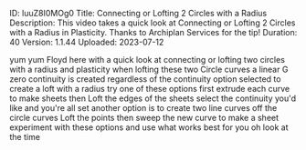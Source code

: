 ID: luuZ8I0MOg0
Title: Connecting or Lofting 2 Circles with a Radius
Description: This video takes a quick look at Connecting or Lofting 2 Circles with a Radius in Plasticity. Thanks to Archiplan Services for the tip!
Duration: 40
Version: 1.1.44
Uploaded: 2023-07-12

yum yum
Floyd here with a quick look at
connecting or lofting two circles with a
radius and plasticity when lofting these
two Circle curves a linear G zero
continuity is created regardless of the
continuity option selected to create a
loft with a radius try one of these
options first extrude each curve to make
sheets then Loft the edges of the sheets
select the continuity you'd like and
you're all set another option is to
create two line curves off the circle
curves Loft the points then sweep the
new curve to make a sheet experiment
with these options and use what works
best for you oh look at the time
